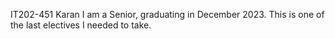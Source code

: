 IT202-451
Karan
I am a Senior, graduating in December 2023. This is one of the last electives I needed to take. 
